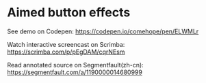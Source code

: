 # Aimed button effects

See demo on Codepen: https://codepen.io/comehope/pen/ELWMLr

Watch interactive screencast on Scrimba: https://scrimba.com/p/pEgDAM/cqrNEsm

Read annotated source on Segmentfault(zh-cn): https://segmentfault.com/a/1190000014680999
